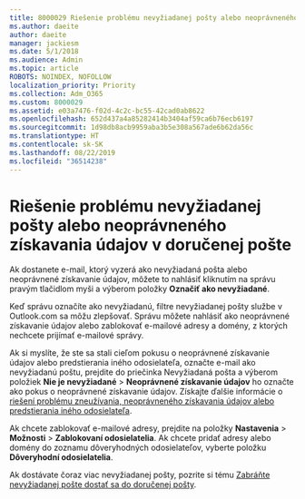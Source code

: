 ```yaml
---
title: 8000029 Riešenie problému nevyžiadanej pošty alebo neoprávneného získavania údajov v službe Outlook.com
ms.author: daeite
author: daeite
manager: jackiesm
ms.date: 5/1/2018
ms.audience: Admin
ms.topic: article
ROBOTS: NOINDEX, NOFOLLOW
localization_priority: Priority
ms.collection: Adm_O365
ms.custom: 8000029
ms.assetid: e03a7476-f02d-4c2c-bc55-42cad0ab8622
ms.openlocfilehash: 652d437a4a85282414b3404af59ca6b76ecb6197
ms.sourcegitcommit: 1d98db8acb9959aba3b5e308a567ade6b62da56c
ms.translationtype: HT
ms.contentlocale: sk-SK
ms.lasthandoff: 08/22/2019
ms.locfileid: "36514238"
---
```

# <a name="deal-with-spam-or-phishing-scams-in-your-inbox"></a>Riešenie problému nevyžiadanej pošty alebo neoprávneného získavania údajov v doručenej pošte

Ak dostanete e-mail, ktorý vyzerá ako nevyžiadaná pošta alebo neoprávnené získavanie údajov, môžete to nahlásiť kliknutím na správu pravým tlačidlom myši a výberom položky **Označiť ako nevyžiadané**. 
  
Keď správu označíte ako nevyžiadanú, filtre nevyžiadanej pošty službe v Outlook.com sa môžu zlepšovať. Správu môžete nahlásiť ako neoprávnené získavanie údajov alebo zablokovať e-mailové adresy a domény, z ktorých nechcete prijímať e-mailové správy.
  
Ak si myslíte, že ste sa stali cieľom pokusu o neoprávnené získavanie údajov alebo predstierania iného odosielateľa, označte e-mail ako nevyžiadanú poštu, prejdite do priečinka Nevyžiadaná pošta a výberom položiek **Nie je nevyžiadané** \> **Neoprávnené získavanie údajov** ho označte ako pokus o neoprávnené získavanie údajov. Získajte ďalšie informácie o [riešení problému zneužívania, neoprávneného získavania údajov alebo predstierania iného odosielateľa](https://go.microsoft.com/fwlink/p/?linkid=873139).
  
Ak chcete zablokovať e-mailové adresy, prejdite na položky **Nastavenia** \> **Možnosti** \> **Zablokovaní odosielatelia**. Ak chcete pridať adresy alebo domény do zoznamu dôveryhodných odosielateľov, vyberte položku **Dôveryhodní odosielatelia**. 
  
Ak dostávate čoraz viac nevyžiadanej pošty, pozrite si tému [Zabráňte nevyžiadanej pošte dostať sa do doručenej pošty](https://go.microsoft.com/fwlink/p/?linkid=873140).
  

